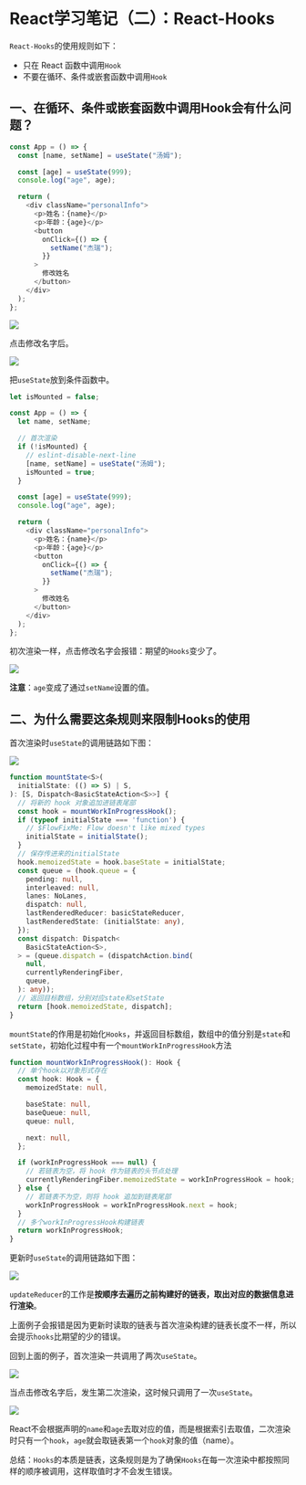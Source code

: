 # React学习笔记（二）：React-Hooks

`React-Hooks`的使用规则如下：
 - 只在 React 函数中调用`Hook`
 - 不要在循环、条件或嵌套函数中调用`Hook`

## 一、在循环、条件或嵌套函数中调用Hook会有什么问题？
```js
const App = () => {
  const [name, setName] = useState("汤姆");

  const [age] = useState(999);
  console.log("age", age);

  return (
    <div className="personalInfo">
      <p>姓名：{name}</p>
      <p>年龄：{age}</p>
      <button
        onClick={() => {
          setName("杰瑞");
        }}
      >
        修改姓名
      </button>
    </div>
  );
};
```

![](https://static01.imgkr.com/temp/3125bccc9b524b64a672ad5c94c0c415.png)

点击修改名字后。

![](https://static01.imgkr.com/temp/07d7d276c3bb415fa08cdb6fcf65ff68.png)

把`useState`放到条件函数中。

```js
let isMounted = false;

const App = () => {
  let name, setName;

  // 首次渲染
  if (!isMounted) {
    // eslint-disable-next-line
    [name, setName] = useState("汤姆");
    isMounted = true;
  }

  const [age] = useState(999);
  console.log("age", age);

  return (
    <div className="personalInfo">
      <p>姓名：{name}</p>
      <p>年龄：{age}</p>
      <button
        onClick={() => {
          setName("杰瑞");
        }}
      >
        修改姓名
      </button>
    </div>
  );
};
```

初次渲染一样，点击修改名字会报错：期望的`Hooks`变少了。

![](https://static01.imgkr.com/temp/5233a043114140e3a2813345bd99737d.png)

**注意**：`age`变成了通过`setName`设置的值。

## 二、为什么需要这条规则来限制Hooks的使用

首次渲染时`useState`的调用链路如下图：

![](https://static01.imgkr.com/temp/79b6aecc0f2a40358024ae3531ec910f.png)

```ts
function mountState<S>(
  initialState: (() => S) | S,
): [S, Dispatch<BasicStateAction<S>>] {
  // 将新的 hook 对象追加进链表尾部
  const hook = mountWorkInProgressHook();
  if (typeof initialState === 'function') {
    // $FlowFixMe: Flow doesn't like mixed types
    initialState = initialState();
  }
  // 保存传进来的initialState
  hook.memoizedState = hook.baseState = initialState;
  const queue = (hook.queue = {
    pending: null,
    interleaved: null,
    lanes: NoLanes,
    dispatch: null,
    lastRenderedReducer: basicStateReducer,
    lastRenderedState: (initialState: any),
  });
  const dispatch: Dispatch<
    BasicStateAction<S>,
  > = (queue.dispatch = (dispatchAction.bind(
    null,
    currentlyRenderingFiber,
    queue,
  ): any));
  // 返回目标数组，分别对应state和setState
  return [hook.memoizedState, dispatch];
}
```

`mountState`的作用是初始化`Hooks`，并返回目标数组，数组中的值分别是`state`和`setState`，初始化过程中有一个`mountWorkInProgressHook`方法

```ts
function mountWorkInProgressHook(): Hook {
  // 单个hook以对象形式存在
  const hook: Hook = {
    memoizedState: null,

    baseState: null,
    baseQueue: null,
    queue: null,

    next: null,
  };

  if (workInProgressHook === null) {
    // 若链表为空，将 hook 作为链表的头节点处理
    currentlyRenderingFiber.memoizedState = workInProgressHook = hook;
  } else {
    // 若链表不为空，则将 hook 追加到链表尾部
    workInProgressHook = workInProgressHook.next = hook;
  }
  // 多个workInProgressHook构建链表
  return workInProgressHook;
}
```

更新时`useState`的调用链路如下图：

![](https://static01.imgkr.com/temp/5e6ee83be41c4fbeb87d8149b717919a.png)

`updateReducer`的工作是**按顺序去遍历之前构建好的链表，取出对应的数据信息进行渲染**。

上面例子会报错是因为更新时读取的链表与首次渲染构建的链表长度不一样，所以会提示`hooks`比期望的少的错误。

回到上面的例子，首次渲染一共调用了两次`useState`。

![](https://static01.imgkr.com/temp/dadd738289f741418551c2bd4f9ce63a.png)

当点击修改名字后，发生第二次渲染，这时候只调用了一次`useState`。

![](https://static01.imgkr.com/temp/d514117686dc4e4380eaf70d4039df4c.png)

React不会根据声明的`name`和`age`去取对应的值，而是根据索引去取值，二次渲染时只有一个`hook`，`age`就会取链表第一个`hook`对象的值（name）。

总结：`Hooks`的本质是链表，这条规则是为了确保`Hooks`在每一次渲染中都按照同样的顺序被调用，这样取值时才不会发生错误。
